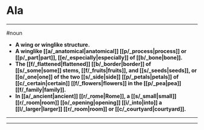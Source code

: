 # Ala
---
#noun
- **A wing or winglike structure.**
- **A winglike [[a/_anatomical|anatomical]] [[p/_process|process]] or [[p/_part|part]], [[e/_especially|especially]] of [[b/_bone|bone]].**
- **The [[f/_flattened|flattened]] [[b/_border|border]] of [[s/_some|some]] stems, [[f/_fruits|fruits]], and [[s/_seeds|seeds]], or [[o/_one|one]] of the two [[s/_side|side]] [[p/_petals|petals]] of [[c/_certain|certain]] [[f/_flowers|flowers]] in the [[p/_pea|pea]] [[f/_family|family]].**
- **In [[a/_ancient|ancient]] [[r/_rome|Rome]], a [[s/_small|small]] [[r/_room|room]] [[o/_opening|opening]] [[i/_into|into]] a [[l/_larger|larger]] [[r/_room|room]] or [[c/_courtyard|courtyard]].**
---
---
